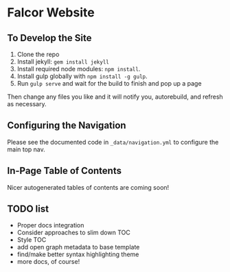 Falcor Website
==============

To Develop the Site
-------------------

1. Clone the repo
2. Install jekyll: `gem install jekyll`
3. Install required node modules: `npm install`.
4. Install gulp globally with `npm install -g gulp`.
5. Run `gulp serve` and wait for the build to finish and pop up a page

Then change any files you like and it will notify you, autorebuild, and refresh as necessary.


Configuring the Navigation
--------------------------

Please see the documented code in `_data/navigation.yml` to configure the main top nav.


In-Page Table of Contents
-------------------------

Nicer autogenerated tables of contents are coming soon!

TODO list
-----------------------------

- Proper docs integration
- Consider approaches to slim down TOC
- Style TOC
- add open graph metadata to base template
- find/make better syntax highlighting theme
- more docs, of course!